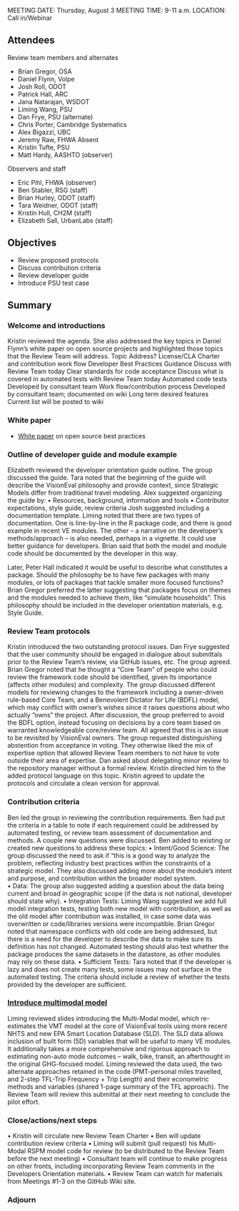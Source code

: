 MEETING DATE:	Thursday, August 3
MEETING TIME:	9-11 a.m.
LOCATION:	Call in/Webinar

## Attendees
Review team members and alternates
  - Brian Gregor, OSA
  - Daniel Flynn, Volpe 
  - Josh Roll, ODOT 
  - Patrick Hall, ARC 
  - Jana Natarajan, WSDOT
  - Liming Wang, PSU 
  - Dan Frye, PSU (alternate)
  - Chris Porter, Cambridge Systematics
  - Alex Bigazzi, UBC
  - Jeremy Raw, FHWA
Absent
  - Kristin Tufte, PSU
  - Matt Hardy, AASHTO (observer)

Observers and staff
  - Eric Pihl, FHWA (observer) 
  - Ben Stabler, RSG (staff) 
  - Brian Hurley, ODOT (staff)
  - Tara Weidner, ODOT (staff) 
  - Kristin Hull, CH2M (staff) 
  - Elizabeth Sall, UrbanLabs (staff)

## Objectives
* Review proposed protocols
* Discuss contribution criteria
* Review developer guide
* Introduce PSU test case


## Summary
### Welcome and introductions
Kristin reviewed the agenda.   She also addressed the key topics in Daniel Flynn’s white paper on open source projects and highlighted those topics that the Review Team will address.
Topic	Address?
License/CLA	Charter and contribution work flow
Developer Best Practices Guidance 	Discuss with Review Team today
Clear standards for code acceptance	Discuss what is covered in automated tests with Review Team today
Automated code tests	Developed by consultant team
Work flow/contribution process	Developed by consultant team; documented on wiki
Long term desired features 	Current list will be posted to wiki


### White paper
* [White paper](http://htmlpreview.github.io/?https://github.com/VisionEval/OSwhitepaper/blob/master/VEwhitepaper.html) on open source best practices

### Outline of developer guide and module example
Elizabeth reviewed the developer orientation guide outline.  The group discussed the guide.  Tara noted that the beginning of the guide will describe the VisionEval philosophy and provide context, since Strategic Models differ from traditional travel modeling.  Alex suggested organizing the guide by:
•	Resources, background, information and tools
•	Contributor expectations, style guide, review criteria
Josh suggested including a documentation template.  Liming noted that there are two types of documentation.  One is line-by-line in the R package code, and there is good example in recent VE modules.  The other – a narrative on the developer’s methods/approach – is also needed, perhaps in a vignette.  It could use better guidance for developers.  Brian said that both the model and module code should be documented by the developer in this way.

Later, Peter Hall indicated it would be useful to describe what constitutes a package.  Should the philosophy be to have few packages with many modules, or lots of packages that tackle smaller more focused functions?  Brian Gregor preferred the latter suggesting that packages focus on themes and the modules needed to achieve them, like “simulate households”.   This philosophy should be included in the developer orientation materials, e.g. Style Guide.



### Review Team protocols
Kristin introduced the two outstanding protocol issues.  Dan Frye suggested that the user community should be engaged in dialogue about submittals prior to the Review Team’s review, via GitHub issues, etc. The group agreed.
Brian Gregor noted that he thought a “Core Team” of people who could review the framework code should be identified, given Its importance (affects other modules) and complexity.  The group discussed different models for reviewing changes to the framework including a owner-driven rule-based Core Team, and a Benevolent Dictator for Life (BDFL) model, which may conflict with owner’s wishes since it raises questions about who actually “owns” the project.  After discussion, the group preferred to avoid the BDFL option, instead focusing on decisions by a core team based on warranted knowledgeable core/review team.  All agreed that this is an issue to be revisited by VisionEval owners.
The group requested distinguishing abstention from acceptance in voting. They otherwise liked the mix of expertise option that allowed Review Team members to not have to vote outside their area of expertise.
Dan asked about delegating minor review to the repository manager without a formal review.  Kristin directed him to the added protocol language on this topic.
Kristin agreed to update the protocols and circulate a clean version for approval.
### Contribution criteria
Ben led the group in reviewing the contribution requirements. Ben had put the criteria in a table to note if each requirement could be addressed by automated testing, or review team assessment of documentation and methods. A couple new questions were discussed. Ben added to existing or created new questions to address these topics:
•	Intent/Good Science: The group discussed the need to ask if “this is a good way to analyze the problem, reflecting industry best practices within the constraints of a strategic model.  They also discussed adding more about the module’s intent and purpose, and contribution within the broader model system.  
•	Data:  The group also suggested adding a question about the data being current and broad in geographic scope (if the data is not national, developer should state why). 
•	Integration Tests: Liming Wang suggested we add full model integration tests, testing both new model with contribution, as well as the old model after contribution was installed, in case some data was overwritten or code/libraries versions were incompatible.  Brian Gregor noted that namespace conflicts with old code are being addressed, but there is a need for the developer to describe the data to make sure its definition has not changed. Automated testing should also test whether the package produces the same datasets in the datastore, as other modules may rely on these data.
•	Sufficient Tests: Tara noted that if the developer is lazy and does not create many tests, some issues may not surface in the automated testing. The criteria should include a review of whether the tests provided by the developer are sufficient.


### [Introduce multimodal model](https://cities-lab.github.io/SPR788/VEReviewTeam.html#1)
Liming reviewed slides introducing the Multi-Modal model, which re-estimates the VMT model at the core of VisionEval tools using more recent NHTS and new EPA Smart Location Database (SLD). The SLD data allows inclusion of built form (5D) variables that will be useful to many VE modules.  It additionally takes a more comprehensive and rigorous approach to estimating non-auto mode outcomes – walk, bike, transit, an afterthought in the original GHG-focused model. Liming reviewed the data used, the two alternate approaches retained in the code (PMT-personal miles travelled, and 2-step TFL-Trip Frequency + Trip Length) and their econometric methods and variables (shared 1-page summary of the TFL approach). 
The Review Team will review this submittal at their next meeting to conclude the pilot effort.

### Close/actions/next steps
•	Kristin will circulate new Review Team Charter
•	Ben will update contribution review criteria
•	Liming will submit (pull request) his Multi-Modal RSPM model code for review (to be distributed to the Review Team before the next meeting)
•	Consultant team will continue to make progress on other fronts, including incorporating Review Team comments in the Developers Orientation materials.
•	Review Team can watch for materials from Meetings #1-3 on the GitHub Wiki site. 

### Adjourn
